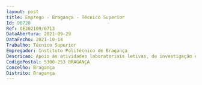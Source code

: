 ```yaml
--- 
layout: post
title: Emprego - Bragança - Técnico Superior
Id: 90720
Ref: OE202109/0713
DataAbertura: 2021-09-29
DataFecho: 2021-10-14
Trabalho: Técnico Superior
Empregador: Instituto Politécnico de Bragança
Descricao: Apoio às atividades laboratoriais letivas, de investigação e de prestação de serviços à comunidade realizadas nos laboratórios de biologia, bioquímica, microbiologia e química  gestão da utilização e manutenção dos equipamentos e dos espaços laboratoriais  gestão de stocks e de resíduos.
CodigoPostal: 5300-253 BRAGANÇA
Concelho: Bragança
Distrito: Bragança
--- 
```

